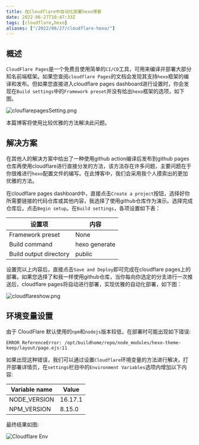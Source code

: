 ```yaml
---
title: 在Cloudflare中自动化部署hexo博客
date: 2022-06-27T10:47:33Z
tags: [cloudflare,hexo]
aliases: ["/2022/06/27/cloudflare-hexo/"]
---
```


## 概述

`CloudFlare Pages`是一个免费且使用简单的`CI/CD`工具，可用来编译并部署大部分知名前端框架。如果您查阅`cloudflare Pages`的文档会发现其支持`hexo`框架的编译和发布。但如果您直接进入cloudflare pages dashboard进行设置时，你会发现在`Build settings`中的`Framework preset`并没有给出`hexo`框架的选项，如下图。

![clouflarepagesSetting.png](https://acjgpfqbqr.cloudimg.io/_s3_/clouflarepagesSetting.png)

本篇博客将使用比较优雅的方法解决此问题。

## 解决方案

在其他人的解决方案中给出了一种使用github action编译后发布到github pages仓库再使用cloudflare进行直接分发的方法，该方法存在许多问题，主要问题在于你很难进行`hexo`配置文件的编写。在此博客中，我们会采用我个人摸索出的更加优雅的方法。

在cloudflare pages dashboard中，直接点击`Create a project`按钮，选择好你所需要链接的代码仓库或其他内容，我选择了使用github仓库作为演示。选择完成仓库后，点击`Begin setup`。在`Build settings`，各项设置如下表：

| 设置项 | 内容 |
|--|--|
| Framework preset | None |
| Build command | hexo generate |
| Build output directory | public |

设置完以上内容后，直接点击`Save and Deploy`即可完成在cloudflare pages上的部署。如果您选择了和我一样使用github仓库，当你每向你选定的分支进行一次推送后，cloudflare pages将自动进行部署，实现优雅的自动化部署，如下图：

![cloudflareshow.png](https://acjgpfqbqr.cloudimg.io/_s3_/cloudflareshow.png)

## 环境变量设置

由于 CloudFlare 默认使用的`npm`和`nodejs`版本较低，在部署时可能出现如下错误:
```log
ERROR ReferenceError: /opt/buildhome/repo/node_modules/hexo-theme-keep/layout/page.ejs:11
```

如果出现这种错误，我们可以通过设置`Cloudflare`环境变量的方法进行解决，打开部署详情页，在`settings`栏目中的`Environment Variables`选项内增加以下内容:

| Variable name | Value |
| -- | -- |
| NODE_VERSION | 16.17.1 |
| NPM_VERSION | 8.15.0 |

最终结果如图:

![Cloudflare Env](https://acjgpfqbqr.cloudimg.io/_csdnimg_/bd2a6e597e46d685f1c03bd561a56de1.png)
